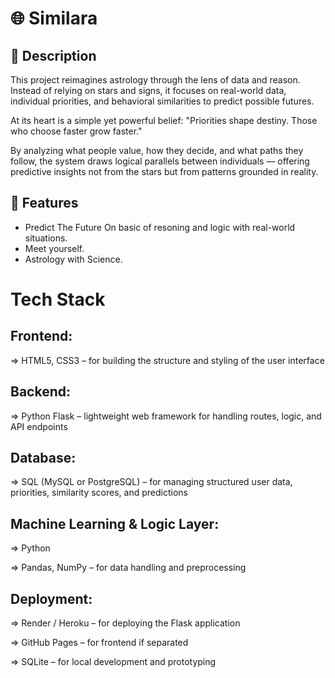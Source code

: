 # 🌐 Similara 

## 📘 Description
This project reimagines astrology through the lens of data and reason. Instead of relying on stars and signs, it focuses on real-world data, individual priorities, and behavioral similarities to predict possible futures.

At its heart is a simple yet powerful belief:
"Priorities shape destiny. Those who choose faster grow faster."

By analyzing what people value, how they decide, and what paths they follow, the system draws logical parallels between individuals — offering predictive insights not from the stars but from patterns grounded in reality.

## 🚀 Features
- Predict The Future On basic of resoning and logic with real-world situations.
- Meet yourself.
- Astrology with Science.

# Tech Stack
## Frontend:

=> HTML5, CSS3 – for building the structure and styling of the user interface

## Backend:

=> Python Flask – lightweight web framework for handling routes, logic, and API endpoints

## Database:

=> SQL (MySQL or PostgreSQL) – for managing structured user data, priorities, similarity scores, and predictions

## Machine Learning & Logic Layer:

=> Python

=> Pandas, NumPy – for data handling and preprocessing

## Deployment:

=> Render / Heroku – for deploying the Flask application

=> GitHub Pages – for frontend if separated

=> SQLite – for local development and prototyping
